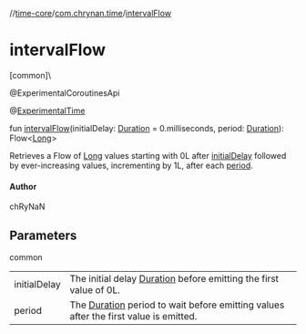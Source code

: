 //[time-core](../../index.md)/[com.chrynan.time](index.md)/[intervalFlow](interval-flow.md)

# intervalFlow

[common]\

@ExperimentalCoroutinesApi

@[ExperimentalTime](https://kotlinlang.org/api/latest/jvm/stdlib/kotlin.time/-experimental-time/index.html)

fun [intervalFlow](interval-flow.md)(initialDelay: [Duration](https://kotlinlang.org/api/latest/jvm/stdlib/kotlin.time/-duration/index.html) = 0.milliseconds, period: [Duration](https://kotlinlang.org/api/latest/jvm/stdlib/kotlin.time/-duration/index.html)): Flow&lt;[Long](https://kotlinlang.org/api/latest/jvm/stdlib/kotlin/-long/index.html)&gt;

Retrieves a Flow of [Long](https://kotlinlang.org/api/latest/jvm/stdlib/kotlin/-long/index.html) values starting with 0L after [initialDelay](interval-flow.md) followed by ever-increasing values, incrementing by 1L, after each [period](interval-flow.md).

#### Author

chRyNaN

## Parameters

common

| | |
|---|---|
| initialDelay | The initial delay [Duration](https://kotlinlang.org/api/latest/jvm/stdlib/kotlin.time/-duration/index.html) before emitting the first value of 0L. |
| period | The [Duration](https://kotlinlang.org/api/latest/jvm/stdlib/kotlin.time/-duration/index.html) period to wait before emitting values after the first value is emitted. |
